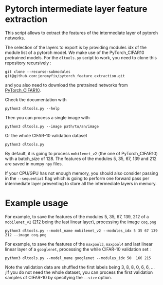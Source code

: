 # Pytorch intermediate layer feature extraction

This script allows to extract the features of the intermediate layer of pytorch networks. 

The selection of the layers to export is by providing modules idx of the module list of a pytorch model. We make use of
the PyTorch_CIFAR10 pretrained models. For the `dltools.py` script to work, you need to clone this repository
recursively :

    git clone --recurse-submodules git@github.com:jeremyfix/pytorch_feature_extraction.git

and you also need to download the pretrained networks from
[PyTorch_CIFAR10](https://github.com/huyvnphan/PyTorch_CIFAR10).

Check the documentation with

    python3 dltools.py --help

Then you can process a single image with 

    python3 dltools.py --image path/to/an/image

Or the whole CIFAR-10 validation dataset

    python3 dltools.py 

By default, it is going to process `mobilenet_v2` (the one of PyTorch_CIFAR10) with a batch_size of 128. The features of
the modules 5, 35, 67, 139 and 212 are saved in numpy `npy` files.

If your CPU/GPU has not enough memory, you should also consider passing in the `--sequential` flag which is going to
perform one forward pass per intermediate layer preventing to store all the intermediate layers in memory.

# Example usage 

For example, to save the features of the modules 5, 35, 67, 139, 212 of a `mobilenet_v2` (212 being the last linear layer), processing the image `coq.png`

    python3 dltools.py --model_name mobilenet_v2 --modules_idx 5 35 67 139 212 --image coq.png 

For example, to save the features of the `maxpool3`, `maxpool4` and last linear linear layer of a `googlenet`, processing the while CIFAR-10 validation set :

    python3 dltools.py --model_name googlenet --modules_idx 50  166 215  

Note the validation data are shuffled the first labels being 3, 8, 8, 0, 6, 6, ... ;If you do not need the whole dataset, you can process the first validation samples of CIFAR-10 by specifying the `--size` option.
